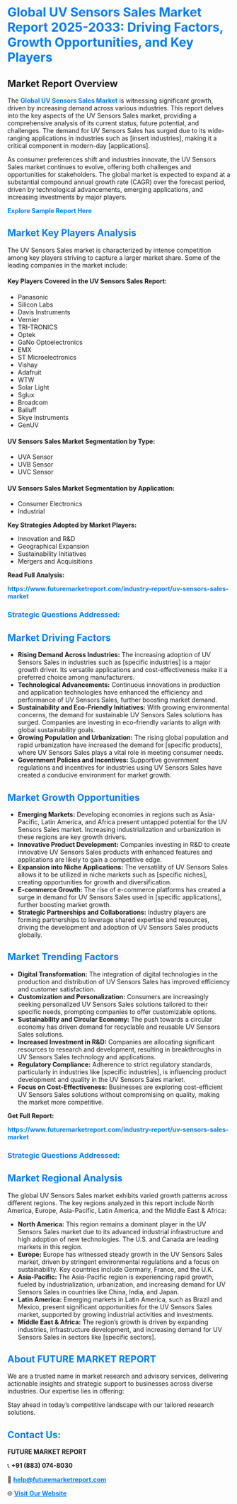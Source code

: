<h1 style="color: #007BFF;">Global UV Sensors Sales Market Report 2025-2033: Driving Factors, Growth Opportunities, and Key Players</h1>

<section id="overview">
<h2>Market Report Overview</h2>
<p>The <a href="https://www.futuremarketreport.com/industry-report/uv-sensors-sales-market" style="color: #007BFF; text-decoration: none;"><strong>Global UV Sensors Sales Market</strong></a> is witnessing significant growth, driven by increasing demand across various industries. This report delves into the key aspects of the UV Sensors Sales market, providing a comprehensive analysis of its current status, future potential, and challenges. The demand for UV Sensors Sales has surged due to its wide-ranging applications in industries such as [insert industries], making it a critical component in modern-day [applications].</p>
<p>As consumer preferences shift and industries innovate, the UV Sensors Sales market continues to evolve, offering both challenges and opportunities for stakeholders. The global market is expected to expand at a substantial compound annual growth rate (CAGR) over the forecast period, driven by technological advancements, emerging applications, and increasing investments by major players.</p>
</section>

<section id="overview">
<p><a href="https://www.futuremarketreport.com/request-sample/reportId=109712" style="color: #007BFF; text-decoration: none;"><strong>Explore Sample Report Here</strong></a></p>
</section>

<section id="key-players">
<h2 style="color: #007BFF;">Market Key Players Analysis</h2>
<p>The UV Sensors Sales market is characterized by intense competition among key players striving to capture a larger market share. Some of the leading companies in the market include:</p>
<h4>Key Players Covered in the UV Sensors Sales Report:</h4>
<ul><li>Panasonic</li><li>Silicon Labs</li><li>Davis Instruments</li><li>Vernier</li><li>TRI-TRONICS</li><li>Optek</li><li>GaNo Optoelectronics</li><li>EMX</li><li>ST Microelectronics</li><li>Vishay</li><li>Adafruit</li><li>WTW</li><li>Solar Light</li><li>Sglux</li><li>Broadcom</li><li>Balluff</li><li>Skye Instruments</li><li>GenUV</li></ul>
<h4>UV Sensors Sales Market Segmentation by Type:</h4>
<ul><li>UVA Sensor</li><li>UVB Sensor</li><li>UVC Sensor</li></ul>

<h4>UV Sensors Sales Market Segmentation by Application:</h4>
<ul><li>Consumer Electronics</li><li>Industrial</li></ul>
<p><strong>Key Strategies Adopted by Market Players:</strong></p>
<ul>
<li>Innovation and R&D</li>
<li>Geographical Expansion</li>
<li>Sustainability Initiatives</li>
<li>Mergers and Acquisitions</li>
</ul>
</section>

<section>
<p><strong>Read Full Analysis: </strong></p><a href="https://www.futuremarketreport.com/industry-report/uv-sensors-sales-market" style="color: #007BFF; text-decoration: none;"><strong>https://www.futuremarketreport.com/industry-report/uv-sensors-sales-market</strong></a>
<h3 style="color: #007BFF;">Strategic Questions Addressed:</h3>
</section>

<section id="driving-factors">
<h2 style="color: #007BFF;">Market Driving Factors</h2>
<ul>
<li><strong>Rising Demand Across Industries:</strong> The increasing adoption of UV Sensors Sales in industries such as [specific industries] is a major growth driver. Its versatile applications and cost-effectiveness make it a preferred choice among manufacturers.</li>
<li><strong>Technological Advancements:</strong> Continuous innovations in production and application technologies have enhanced the efficiency and performance of UV Sensors Sales, further boosting market demand.</li>
<li><strong>Sustainability and Eco-Friendly Initiatives:</strong> With growing environmental concerns, the demand for sustainable UV Sensors Sales solutions has surged. Companies are investing in eco-friendly variants to align with global sustainability goals.</li>
<li><strong>Growing Population and Urbanization:</strong> The rising global population and rapid urbanization have increased the demand for [specific products], where UV Sensors Sales plays a vital role in meeting consumer needs.</li>
<li><strong>Government Policies and Incentives:</strong> Supportive government regulations and incentives for industries using UV Sensors Sales have created a conducive environment for market growth.</li>
</ul>
</section>

<section id="growth-opportunities">
<h2 style="color: #007BFF;">Market Growth Opportunities</h2>
<ul>
<li><strong>Emerging Markets:</strong> Developing economies in regions such as Asia-Pacific, Latin America, and Africa present untapped potential for the UV Sensors Sales market. Increasing industrialization and urbanization in these regions are key growth drivers.</li>
<li><strong>Innovative Product Development:</strong> Companies investing in R&D to create innovative UV Sensors Sales products with enhanced features and applications are likely to gain a competitive edge.</li>
<li><strong>Expansion into Niche Applications:</strong> The versatility of UV Sensors Sales allows it to be utilized in niche markets such as [specific niches], creating opportunities for growth and diversification.</li>
<li><strong>E-commerce Growth:</strong> The rise of e-commerce platforms has created a surge in demand for UV Sensors Sales used in [specific applications], further boosting market growth.</li>
<li><strong>Strategic Partnerships and Collaborations:</strong> Industry players are forming partnerships to leverage shared expertise and resources, driving the development and adoption of UV Sensors Sales products globally.</li>
</ul>
</section>

<section id="trending-factors">
<h2 style="color: #007BFF;">Market Trending Factors</h2>
<ul>
<li><strong>Digital Transformation:</strong> The integration of digital technologies in the production and distribution of UV Sensors Sales has improved efficiency and customer satisfaction.</li>
<li><strong>Customization and Personalization:</strong> Consumers are increasingly seeking personalized UV Sensors Sales solutions tailored to their specific needs, prompting companies to offer customizable options.</li>
<li><strong>Sustainability and Circular Economy:</strong> The push towards a circular economy has driven demand for recyclable and reusable UV Sensors Sales solutions.</li>
<li><strong>Increased Investment in R&D:</strong> Companies are allocating significant resources to research and development, resulting in breakthroughs in UV Sensors Sales technology and applications.</li>
<li><strong>Regulatory Compliance:</strong> Adherence to strict regulatory standards, particularly in industries like [specific industries], is influencing product development and quality in the UV Sensors Sales market.</li>
<li><strong>Focus on Cost-Effectiveness:</strong> Businesses are exploring cost-efficient UV Sensors Sales solutions without compromising on quality, making the market more competitive.</li>
</ul>
</section>

<section>
<p><strong>Get Full Report: </strong></p><a href="https://www.futuremarketreport.com/industry-report/uv-sensors-sales-market" style="color: #007BFF; text-decoration: none;"><strong>https://www.futuremarketreport.com/industry-report/uv-sensors-sales-market</strong></a>
<h3 style="color: #007BFF;">Strategic Questions Addressed:</h3>
</section>


<section id="regional-analysis">
<h2 style="color: #007BFF;">Market Regional Analysis</h2>
<p>The global UV Sensors Sales market exhibits varied growth patterns across different regions. The key regions analyzed in this report include North America, Europe, Asia-Pacific, Latin America, and the Middle East & Africa:</p>
<ul>
<li><strong>North America:</strong> This region remains a dominant player in the UV Sensors Sales market due to its advanced industrial infrastructure and high adoption of new technologies. The U.S. and Canada are leading markets in this region.</li>
<li><strong>Europe:</strong> Europe has witnessed steady growth in the UV Sensors Sales market, driven by stringent environmental regulations and a focus on sustainability. Key countries include Germany, France, and the U.K.</li>
<li><strong>Asia-Pacific:</strong> The Asia-Pacific region is experiencing rapid growth, fueled by industrialization, urbanization, and increasing demand for UV Sensors Sales in countries like China, India, and Japan.</li>
<li><strong>Latin America:</strong> Emerging markets in Latin America, such as Brazil and Mexico, present significant opportunities for the UV Sensors Sales market, supported by growing industrial activities and investments.</li>
<li><strong>Middle East & Africa:</strong> The region’s growth is driven by expanding industries, infrastructure development, and increasing demand for UV Sensors Sales in sectors like [specific sectors].</li>
</ul>
</section>

<footer>
<h2 style="color: #007BFF;">About FUTURE MARKET REPORT</h2>
<p>We are a trusted name in market research and advisory services, delivering actionable insights and strategic support to businesses across diverse industries. Our expertise lies in offering:</p>

<p>Stay ahead in today’s competitive landscape with our tailored research solutions.</p>

<h2 style="color: #007BFF;">Contact Us:</h2>
<p><strong>FUTURE MARKET REPORT</strong></p>
<p>📞 <strong>+91 (883) 074-8030</strong></p>
<p>📧 <strong><a href="mailto:help@futuremarketreport.com" style="color: #007BFF;">help@futuremarketreport.com</a></strong></p>
<p>🌐 <strong><a href="https://www.futuremarketreport.com/" style="color: #007BFF;">Visit Our Website</a></strong></p>
</footer>